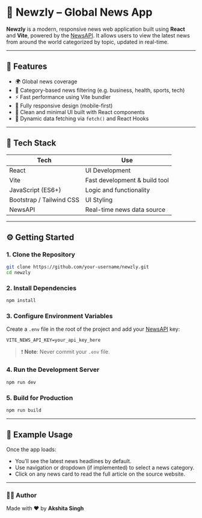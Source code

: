 # 📰 Newzly – Global News App

**Newzly** is a modern, responsive news web application built using **React** and **Vite**, powered by the [NewsAPI](https://newsapi.org/). It allows users to view the latest news from around the world categorized by topic, updated in real-time.

---

## 🌟 Features

- 🌍 Global news coverage
- 📂 Category-based news filtering (e.g. business, health, sports, tech)
- ⚡ Fast performance using Vite bundler
- 📱 Fully responsive design (mobile-first)
- 💅 Clean and minimal UI built with React components
- 🔁 Dynamic data fetching via `fetch()` and React Hooks

---

## 🚀 Tech Stack

| Tech           | Use                      |
|----------------|---------------------------|
| React          | UI Development            |
| Vite           | Fast development & build tool |
| JavaScript (ES6+) | Logic and functionality |
| Bootstrap / Tailwind CSS | UI Styling        |
| NewsAPI        | Real-time news data source |

---

## ⚙️ Getting Started

### 1. Clone the Repository

```bash
git clone https://github.com/your-username/newzly.git
cd newzly
```

### 2. Install Dependencies

```bash
npm install
```

### 3. Configure Environment Variables

Create a `.env` file in the root of the project and add your [NewsAPI](https://newsapi.org/) key:

```env
VITE_NEWS_API_KEY=your_api_key_here
```

> ❗ **Note**: Never commit your `.env` file.

### 4. Run the Development Server

```bash
npm run dev
```

### 5. Build for Production

```bash
npm run build
```

---

## 🧪 Example Usage

Once the app loads:

- You’ll see the latest news headlines by default.
- Use navigation or dropdown (if implemented) to select a news category.
- Click on any news card to read the full article on the source website.

---
### 🙋‍♀️ Author

Made with ❤️ by **Akshita Singh**
